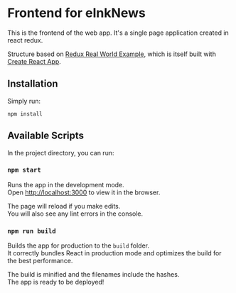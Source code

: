 # Frontend for eInkNews

This is the frontend of the web app. It's a single page application created in react redux.

Structure based on [Redux Real World Example](https://github.com/facebookincubator/redux/examples/redux-real-world-example), which is itself built with [Create React App](https://github.com/facebookincubator/create-react-app).

## Installation

Simply run:

`npm install`

## Available Scripts

In the project directory, you can run:

### `npm start`

Runs the app in the development mode.<br>
Open [http://localhost:3000](http://localhost:3000) to view it in the browser.

The page will reload if you make edits.<br>
You will also see any lint errors in the console.

### `npm run build`

Builds the app for production to the `build` folder.<br>
It correctly bundles React in production mode and optimizes the build for the best performance.

The build is minified and the filenames include the hashes.<br>
The app is ready to be deployed!
